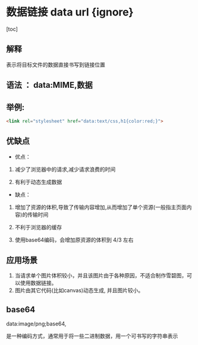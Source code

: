 # 数据链接 data url {ignore}

[toc]

## 解释
表示将目标文件的数据直接书写到链接位置

## 语法 ： data:MIME,数据

## 举例:

```html
<link rel="stylesheet" href="data:text/css,h1{color:red;}">
```

## 优缺点

* 优点：
1. 减少了浏览器中的请求,减少请求浪费的时间

2. 有利于动态生成数据

* 缺点：

1. 增加了资源的体积,导致了传输内容增加,从而增加了单个资源(一般指主页面内容)的传输时间

2. 不利于浏览器的缓存

3. 使用base64编码，会增加原资源的体积到 4/3 左右

## 应用场景

1. 当请求单个图片体积较小，并且该图片由于各种原因，不适合制作雪碧图，可以使用数据链接。
2. 图片由其它代码(比如canvas)动态生成, 并且图片较小。

## base64
data:image/png;base64,

是一种编码方式，通常用于将一些二进制数据，用一个可书写的字符串表示